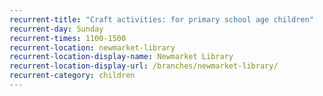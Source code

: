 ```yaml
---
recurrent-title: "Craft activities: for primary school age children"
recurrent-day: Sunday
recurrent-times: 1100-1500
recurrent-location: newmarket-library
recurrent-location-display-name: Newmarket Library
recurrent-location-display-url: /branches/newmarket-library/
recurrent-category: children
---
```

